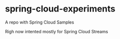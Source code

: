 # spring-cloud-experiments
A repo with Spring Cloud Samples

Righ now intented mostly for Spring Cloud Streams
